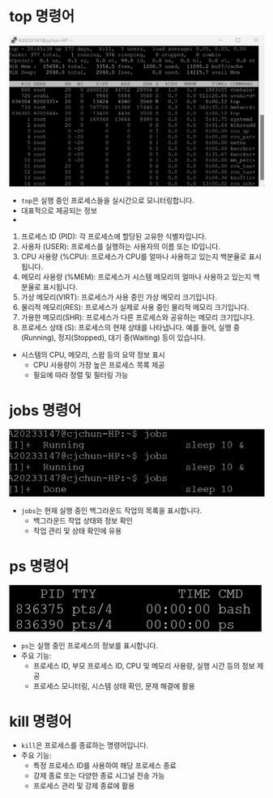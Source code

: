 # top 명령어

![top command](images/top.png)

- `top`은 실행 중인 프로세스들을 실시간으로 모니터링합니다.
- 대표적으로 제공되는 정보
- 
1. 프로세스 ID (PID): 각 프로세스에 할당된 고유한 식별자입니다.
2. 사용자 (USER): 프로세스를 실행하는 사용자의 이름 또는 ID입니다.
3. CPU 사용량 (%CPU): 프로세스가 CPU를 얼마나 사용하고 있는지 백분율로 표시됩니다.
4. 메모리 사용량 (%MEM): 프로세스가 시스템 메모리의 얼마나 사용하고 있는지 백분율로 표시됩니다.
5. 가상 메모리(VIRT): 프로세스가 사용 중인 가상 메모리 크기입니다.
6. 물리적 메모리(RES): 프로세스가 실제로 사용 중인 물리적 메모리 크기입니다.
7. 가용한 메모리(SHR): 프로세스가 다른 프로세스와 공유하는 메모리 크기입니다.
8. 프로세스 상태 (S): 프로세스의 현재 상태를 나타냅니다. 예를 들어, 실행 중(Running), 정지(Stopped), 대기 중(Waiting) 등이 있습니다.
- 시스템의 CPU, 메모리, 스왑 등의 요약 정보 표시
  - CPU 사용량이 가장 높은 프로세스 목록 제공
  - 필요에 따라 정렬 및 필터링 가능

# jobs 명령어

![jobs command](images/jobs.png)

- `jobs`는 현재 실행 중인 백그라운드 작업의 목록을 표시합니다.
  - 백그라운드 작업 상태와 정보 확인
  - 작업 관리 및 상태 확인에 유용

# ps 명령어

![ps command](images/ps.png)

- `ps`는 실행 중인 프로세스의 정보를 표시합니다.
- 주요 기능:
  - 프로세스 ID, 부모 프로세스 ID, CPU 및 메모리 사용량, 실행 시간 등의 정보 제공
  - 프로세스 모니터링, 시스템 상태 확인, 문제 해결에 활용

# kill 명령어

- `kill`은 프로세스를 종료하는 명령어입니다.
- 주요 기능:
  - 특정 프로세스 ID를 사용하여 해당 프로세스 종료
  - 강제 종료 또는 다양한 종료 시그널 전송 가능
  - 프로세스 관리 및 강제 종료에 활용

